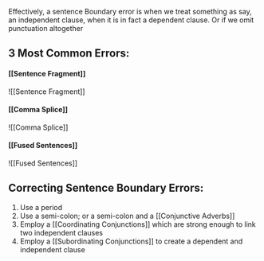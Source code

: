 Effectively, a sentence Boundary error is when we treat something as say, an independent clause, when it is in fact a dependent clause. Or if we omit punctuation altogether

## 3 Most Common Errors:
#### [[Sentence Fragment]]
![[Sentence Fragment]]

#### [[Comma Splice]]
![[Comma Splice]]

#### [[Fused Sentences]]
![[Fused Sentences]]

## Correcting Sentence Boundary Errors:
1. Use a period
2. Use a semi-colon; or a semi-colon and a [[Conjunctive Adverbs]]
3. Employ a [[Coordinating Conjunctions]] which are strong enough to link two independent clauses
4. Employ a [[Subordinating Conjunctions]] to create a dependent and independent clause